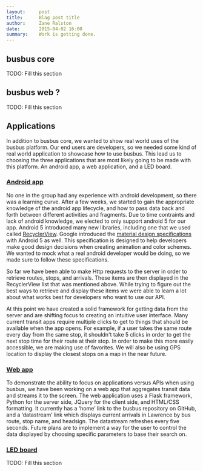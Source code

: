 ```yaml
---
layout:     post
title:      Blag post title
author:     Zane Ralston
date:       2015-04-02 16:00
summary:    Work is getting done.
---
```

 
## busbus core
 
TODO: Fill this section

## busbus web ?

TODO: Fill this section

## Applications

In addition to busbus core, we wanted to show real world uses of the busbus 
platform. Our end users are developers, so we needed some kind of real world 
application to showcase how to use busbus. This lead us to choosing the three 
applications that are most likely going to be made with this platform. An 
android app, a web application, and a LED board.

### [Android app][busbus_android]

[busbus_android]: https://github.com/spaceboats/busbus-android

No one in the group had any experience with android development, so there was 
a learning curve. After a few weeks, we started to gain the appropriate 
knowledge of the android app lifecycle, and how to pass data back and forth 
between different activities and fragments. Due to time contraints and lack of 
android knowledge, we elected to only support android 5 for our app. Android 5 
introduced many new libraries, including one that we used called 
[RecyclerView][rc_view]. 
Google introduced the [material design specifications][mat_design] with 
Android 5 as well. This specification is designed to help developers make 
good design decisions when creating animation and color schemes. We wanted 
to mock what a real android developer would be doing, so we made sure to 
follow these specifications.

[rc_view]: https://developer.android.com/reference/android/support/v7/widget/RecyclerView.html
[mat_design]: http://www.google.com/design/spec/material-design/introduction.html#

So far we have been able to make Http requests to the server in order to retrieve routes, stops, and arrivals. These items are then displayed in the RecyclerView list that was mentioned above. While trying to figure out the best ways to retrieve and display these items we were able to learn a lot about what works best for developers who want to use our API.

At this point we have created a solid framework for getting data from the server and are shifting focus to creating an intuitive user interface. Many current transit apps require multiple clicks to get to things that should be available when the app opens. For example, if a user takes the same route every day from the same stop, it shouldn't take 5 clicks in order to get the next stop time for their route at their stop. In order to make this more easily accessible, we are making use of favorites. We will also be using GPS location to display the closest stops on a map in the near future.

### [Web app][busbus_web_app]

[busbus_web_app]: https://github.com/spaceboats/busbus-web-sample

To demonstrate the ability to focus on applications versus APIs when using busbus, we have been working on a web app 
that aggregates transit data and streams it to the screen. The web application uses a Flask framework, Python for the 
server side, JQuery for the client side, and HTML/CSS formatting. It currently has a ‘home’ link to the busbus 
repository on GitHub, and a ‘datastream’ link which displays current arrivals in Lawrence by bus route, stop name, 
and headsign. The datastream refreshes every five seconds. Future plans are to implement a way for the user to 
control the data displayed by choosing specific parameters to base their search on.

### [LED board][led_board]

[led_board]: https://github.com/spaceboats/3001-ledboard

TODO: Fill this section
